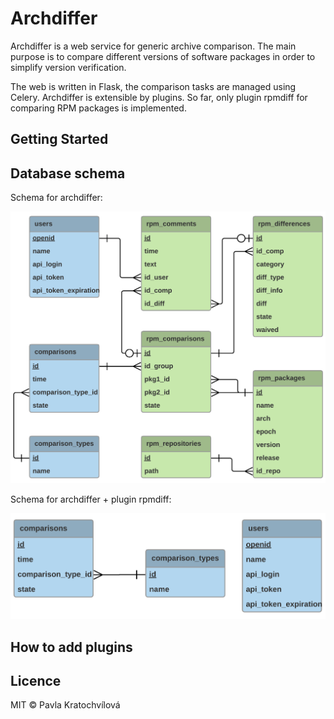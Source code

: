 # Archdiffer

Archdiffer is a web service for generic archive comparison. The main purpose is to compare different versions of software packages in order to simplify version verification.

The web is written in Flask, the comparison tasks are managed using Celery. Archdiffer is extensible by plugins. So far, only plugin rpmdiff for comparing RPM packages is implemented.

## Getting Started

## Database schema

Schema for archdiffer:

![archdiffer schema](images/erd-archdiffer.png)

Schema for archdiffer + plugin rpmdiff:

![rpmdiff schema](images/erd-rpmdiff.png)

## How to add plugins

## Licence

MIT © Pavla Kratochvílová